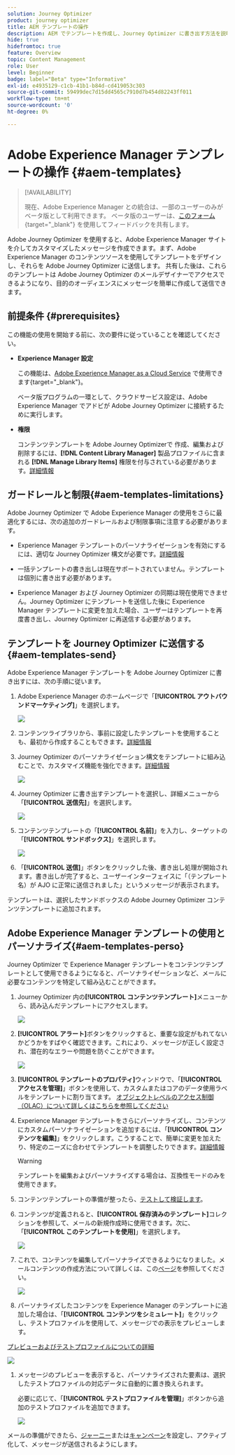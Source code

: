 ```yaml
---
solution: Journey Optimizer
product: journey optimizer
title: AEM テンプレートの操作
description: AEM でテンプレートを作成し、Journey Optimizer に書き出す方法を説明します。
hide: true
hidefromtoc: true
feature: Overview
topic: Content Management
role: User
level: Beginner
badge: label="Beta" type="Informative"
exl-id: e4935129-c1cb-41b1-b84d-cd419053c303
source-git-commit: 59499dec7d15dd4565c7910d7b454d82243ff011
workflow-type: tm+mt
source-wordcount: '0'
ht-degree: 0%

---
```


# Adobe Experience Manager テンプレートの操作 {#aem-templates}

>[!AVAILABILITY]
>
>現在、Adobe Experience Manager との統合は、一部のユーザーのみがベータ版として利用できます。
> ベータ版のユーザーは、[このフォーム](https://forms.office.com/pages/responsepage.aspx?id=Wht7-jR7h0OUrtLBeN7O4Wf0cbVTQ3tCpW_unE-w8-JUN1FaNlAzNkhPSUdaSkJXVFRCNTRJNVRFSy4u){target="_blank"} を使用してフィードバックを共有します。

Adobe Journey Optimizer を使用すると、Adobe Experience Manager サイトを介してカスタマイズしたメッセージを作成できます。まず、Adobe Experience Manager のコンテンツソースを使用してテンプレートをデザインし、それらを Adobe Journey Optimizer に送信します。 共有した後は、これらのテンプレートは Adobe Journey Optimizer のメールデザイナーでアクセスできるようになり、目的のオーディエンスにメッセージを簡単に作成して送信できます。

## 前提条件 {#prerequisites}

この機能の使用を開始する前に、次の要件に従っていることを確認してください。

* **Experience Manager 設定**

   この機能は、[Adobe Experience Manager as a Cloud Service](https://experienceleague.adobe.com/docs/experience-manager-cloud-service/content/overview/introduction.html?lang=ja) で使用できます{target="_blank"}。

   ベータ版プログラムの一環として、クラウドサービス設定は、Adobe Experience Manager でアドビが Adobe Journey Optimizer に接続するために実行します。

* **権限**

   コンテンツテンプレートを Adobe Journey Optimizerで 作成、編集および削除するには、**[!DNL Content Library Manager]** 製品プロファイルに含まれる **[!DNL Manage Library Items]** 権限を付与されている必要があります。[詳細情報](../administration/ootb-product-profiles.md#content-library-manager)

## ガードレールと制限{#aem-templates-limitations}

Adobe Journey Optimizer で Adobe Experience Manager の使用をさらに最適化するには、次の追加のガードレールおよび制限事項に注意する必要があります。

* Experience Manager テンプレートのパーソナライゼーションを有効にするには、適切な Journey Optimizer 構文が必要です。[詳細情報](../personalization/personalization-syntax.md)

* 一括テンプレートの書き出しは現在サポートされていません。テンプレートは個別に書き出す必要があります。

* Experience Manager および Journey Optimizer の同期は現在使用できません。Journey Optimizer にテンプレートを送信した後に Experience Manager テンプレートに変更を加えた場合、ユーザーはテンプレートを再度書き出し、Journey Optimizer に再送信する必要があります。

## テンプレートを Journey Optimizer に送信する{#aem-templates-send}

Adobe Experience Manager テンプレートを Adobe Journey Optimizer に書き出すには、次の手順に従います。

1. Adobe Experience Manager のホームページで「**[!UICONTROL アウトバウンドマーケティング]**」を選択します。

   ![](assets/aem-outbound-menu.png)

1. コンテンツライブラリから、事前に設定したテンプレートを使用することも、最初から作成することもできます。[詳細情報](https://experienceleague.adobe.com/docs/experience-manager-65/authoring/authoring/managing-pages.html?lang=ja#creating-a-new-page)

1. Journey Optimizer のパーソナライゼーション構文をテンプレートに組み込むことで、カスタマイズ機能を強化できます。[詳細情報](../personalization/personalization-syntax.md)

   ![](assets/aem_ajo_4.png)

1. Journey Optimizer に書き出すテンプレートを選択し、詳細メニューから「**[!UICONTROL 送信先]**」を選択します。

   ![](assets/aem-advanced-menu.png)

1. コンテンツテンプレートの「**[!UICONTROL 名前]**」を入力し、ターゲットの「**[!UICONTROL サンドボックス]**」を選択します。

   ![](assets/aem-send-template-settings.png)

1. 「**[!UICONTROL 送信]**」ボタンをクリックした後、書き出し処理が開始されます。書き出しが完了すると、ユーザーインターフェイスに「（テンプレート名）が AJO に正常に送信されました」というメッセージが表示されます。

テンプレートは、選択したサンドボックスの Adobe Journey Optimizer コンテンツテンプレートに追加されます。

## Adobe Experience Manager テンプレートの使用とパーソナライズ{#aem-templates-perso}

Journey Optimizer で Experience Manager テンプレートをコンテンツテンプレートとして使用できるようになると、パーソナライゼーションなど、メールに必要なコンテンツを特定して組み込むことができます。

1. Journey Optimizer 内の&#x200B;**[!UICONTROL コンテンツテンプレート]**&#x200B;メニューから、読み込んだテンプレートにアクセスします。

   ![](assets/aem_ajo_1.png)

1. **[!UICONTROL アラート]**&#x200B;ボタンをクリックすると、重要な設定がもれてないかどうかをすばやく確認できます。これにより、メッセージが正しく設定され、潜在的なエラーや問題を防ぐことができます。

   ![](assets/aem_ajo_2.png)

1. **[!UICONTROL テンプレートのプロパティ]**&#x200B;ウィンドウで、「**[!UICONTROL アクセスを管理]**」ボタンを使用して、カスタムまたはコアのデータ使用ラベルをテンプレートに割り当てます。 [オブジェクトレベルのアクセス制御（OLAC）について詳しくはこちらを参照してください](../administration/object-based-access.md)

1. Experience Manager テンプレートをさらにパーソナライズし、コンテンツにカスタムパーソナライゼーションを追加するには、「**[!UICONTROL コンテンツを編集]**」をクリックします。こうすることで、簡単に変更を加えたり、特定のニーズに合わせてテンプレートを調整したりできます。[詳細情報](get-started-email-design.md)

   >[!WARNING]
   >
   > テンプレートを編集およびパーソナライズする場合は、互換性モードのみを使用できます。

1. コンテンツテンプレートの準備が整ったら、[テストして検証します](content-templates.md#test-template)。

1. コンテンツが定義されると、**[!UICONTROL 保存済みのテンプレート]**&#x200B;コレクションを参照して、メールの新規作成時に使用できます。次に、「**[!UICONTROL このテンプレートを使用]**」を選択します。

   ![](assets/aem_ajo_3.png)

1. これで、コンテンツを編集してパーソナライズできるようになりました。メールコンテンツの作成方法について詳しくは、この[ページ](content-from-scratch.md)を参照してください。

   ![](assets/aem_ajo_5.png)

1. パーソナライズしたコンテンツを Experience Manager のテンプレートに追加した場合は、「**[!UICONTROL コンテンツをシミュレート]**」をクリックし、テストプロファイルを使用して、メッセージでの表示をプレビューします。

[プレビューおよびテストプロファイルについての詳細](../email/preview.md)

   ![](assets/aem_ajo_6.png)

1. メッセージのプレビューを表示すると、パーソナライズされた要素は、選択したテストプロファイルの対応データに自動的に置き換えられます。

   必要に応じて、「**[!UICONTROL テストプロファイルを管理]**」ボタンから追加のテストプロファイルを追加できます。

   ![](assets/aem_ajo_7.png)

メールの準備ができたら、[ジャーニー](../building-journeys/journey-gs.md)または[キャンペーン](../campaigns/create-campaign.md)を設定し、アクティブ化して、メッセージが送信されるようにします。
